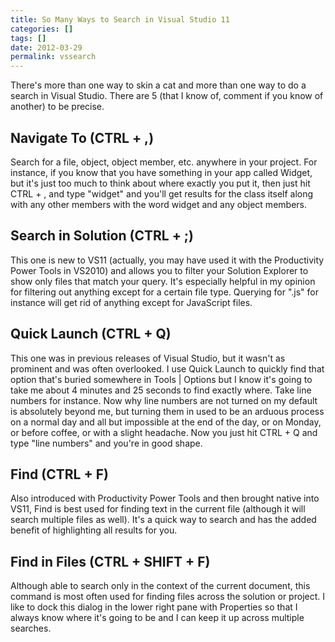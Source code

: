 ```yaml
---
title: So Many Ways to Search in Visual Studio 11
categories: []
tags: []
date: 2012-03-29
permalink: vssearch
---
```


There's more than one way to skin a cat and more than one way to do a search in Visual Studio. There are 5 (that I know of, comment if you know of another) to be precise.
<!-- more -->

## Navigate To (CTRL + ,)

Search for a file, object, object member, etc. anywhere in your project. For instance, if you know that you have something in your app called Widget, but it's just too much to think about where exactly you put it, then just hit CTRL + , and type "widget" and you'll get results for the class itself along with any other members with the word widget and any object members.

## Search in Solution (CTRL + ;)

This one is new to VS11 (actually, you may have used it with the Productivity Power Tools in VS2010) and allows you to filter your Solution Explorer to show only files that match your query. It's especially helpful in my opinion for filtering out anything except for a certain file type. Querying for ".js" for instance will get rid of anything except for JavaScript files.

## Quick Launch (CTRL + Q)

This one was in previous releases of Visual Studio, but it wasn't as prominent and was often overlooked. I use Quick Launch to quickly find that option that's buried somewhere in Tools | Options but I know it's going to take me about 4 minutes and 25 seconds to find exactly where. Take line numbers for instance. Now why line numbers are not turned on my default is absolutely beyond me, but turning them in used to be an arduous process on a normal day and all but impossible at the end of the day, or on Monday, or before coffee, or with a slight headache. Now you just hit CTRL + Q and type "line numbers" and you're in good shape.

## Find (CTRL + F)

Also introduced with Productivity Power Tools and then brought native into VS11, Find is best used for finding text in the current file (although it will search multiple files as well). It's a quick way to search and has the added benefit of highlighting all results for you.

## Find in Files (CTRL + SHIFT + F)

Although able to search only in the context of the current document, this command is most often used for finding files across the solution or project. I like to dock this dialog in the lower right pane with Properties so that I always know where it's going to be and I can keep it up across multiple searches.